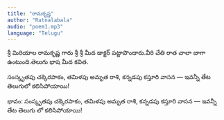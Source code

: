 ```yaml
---
title: "రామకృష్ణ"
author: "Ratnalabala"
audio: "poem1.mp3"
language: "Telugu"
---
```


శ్రీ మిరియాల రామకృష్ణ గారు 
 శ్రీ శ్రీ మీద డాక్టర్ పట్టాపొందారు.వీరి చేతి రాత చాలా బాగా ఉంటుంది.తెలుగు భాష మీద కవిత.

సంస్కృతపు చక్కెరపాకం,
తమిళపు అమృత రాశి,
కన్నడపు కస్తూరి వాసన —
ఇవన్నీ తేట తెలుగులో కలిసిపోయాయి!

భావం: సంస్కృతపు చక్కెరపాకం, తమిళపు అమృత రాశి, కన్నడపు కస్తూరి వాసన — ఇవన్నీ తేట తెలుగు లో కలిసిపోయాయి!

